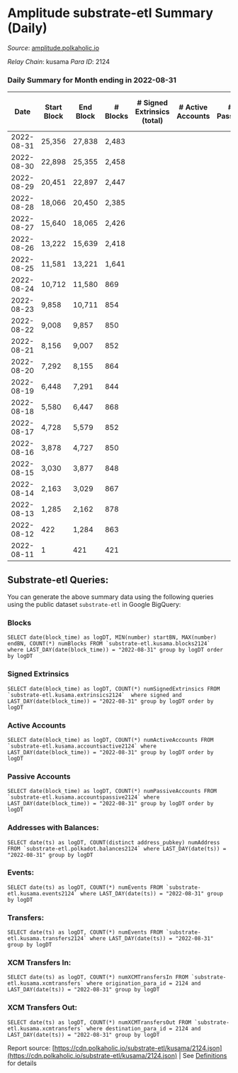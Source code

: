 # Amplitude substrate-etl Summary (Daily)

_Source_: [amplitude.polkaholic.io](https://amplitude.polkaholic.io)

*Relay Chain*: kusama
*Para ID*: 2124



### Daily Summary for Month ending in 2022-08-31


| Date | Start Block | End Block | # Blocks | # Signed Extrinsics (total) | # Active Accounts | # Passive | # New | # Addresses with Balances | # Events | # Transfers | # XCM Transfers In | # XCM Transfers Out | Issues | 
| ---- | ----------- | --------- | -------- | --------------------------- | ----------------- | --------- | ----- | ------------------------- | -------- | ----------- | ------------------ | ------------------- | ------ |
| 2022-08-31 | 25,356 | 27,838 | 2,483 |  |  |  |  | 14 | 4,968 |   |   |   |  |
| 2022-08-30 | 22,898 | 25,355 | 2,458 |  |  |  |  |  | 4,918 |   |   |   |  |
| 2022-08-29 | 20,451 | 22,897 | 2,447 |  |  |  |  |  | 4,896 |   |   |   |  |
| 2022-08-28 | 18,066 | 20,450 | 2,385 |  |  |  |  |  | 4,772 |   |   |   |  |
| 2022-08-27 | 15,640 | 18,065 | 2,426 |  |  |  |  |  | 4,854 |   |   |   |  |
| 2022-08-26 | 13,222 | 15,639 | 2,418 |  |  |  |  |  | 4,838 |   |   |   |  |
| 2022-08-25 | 11,581 | 13,221 | 1,641 |  |  |  |  |  | 3,284 |   |   |   |  |
| 2022-08-24 | 10,712 | 11,580 | 869 |  |  |  |  |  | 1,739 |   |   |   |  |
| 2022-08-23 | 9,858 | 10,711 | 854 |  |  |  |  |  | 1,708 |   |   |   |  |
| 2022-08-22 | 9,008 | 9,857 | 850 |  |  |  |  |  | 1,701 |   |   |   |  |
| 2022-08-21 | 8,156 | 9,007 | 852 |  |  |  |  |  | 1,705 |   |   |   |  |
| 2022-08-20 | 7,292 | 8,155 | 864 |  |  |  |  |  | 1,728 |   |   |   |  |
| 2022-08-19 | 6,448 | 7,291 | 844 |  |  |  |  |  | 1,689 |   |   |   |  |
| 2022-08-18 | 5,580 | 6,447 | 868 |  |  |  |  |  | 1,737 |   |   |   |  |
| 2022-08-17 | 4,728 | 5,579 | 852 |  |  |  |  |  | 1,705 |   |   |   |  |
| 2022-08-16 | 3,878 | 4,727 | 850 |  |  |  |  |  | 1,700 |   |   |   |  |
| 2022-08-15 | 3,030 | 3,877 | 848 |  |  |  |  |  | 1,697 |   |   |   |  |
| 2022-08-14 | 2,163 | 3,029 | 867 |  |  |  |  |  | 1,735 |   |   |   |  |
| 2022-08-13 | 1,285 | 2,162 | 878 |  |  |  |  |  | 1,756 |   |   |   |  |
| 2022-08-12 | 422 | 1,284 | 863 |  |  |  |  |  | 1,727 |   |   |   |  |
| 2022-08-11 | 1 | 421 | 421 |  |  |  |  |  | 842 |   |   |   |  |

## Substrate-etl Queries:
You can generate the above summary data using the following queries using the public dataset `substrate-etl` in Google BigQuery:


### Blocks
```
SELECT date(block_time) as logDT, MIN(number) startBN, MAX(number) endBN, COUNT(*) numBlocks FROM `substrate-etl.kusama.blocks2124`  where LAST_DAY(date(block_time)) = "2022-08-31" group by logDT order by logDT
```


### Signed Extrinsics
```
SELECT date(block_time) as logDT, COUNT(*) numSignedExtrinsics FROM `substrate-etl.kusama.extrinsics2124`  where signed and LAST_DAY(date(block_time)) = "2022-08-31" group by logDT order by logDT
```


### Active Accounts
```
SELECT date(block_time) as logDT, COUNT(*) numActiveAccounts FROM `substrate-etl.kusama.accountsactive2124` where LAST_DAY(date(block_time)) = "2022-08-31" group by logDT order by logDT
```


### Passive Accounts
```
SELECT date(block_time) as logDT, COUNT(*) numPassiveAccounts FROM `substrate-etl.kusama.accountspassive2124` where LAST_DAY(date(block_time)) = "2022-08-31" group by logDT order by logDT
```


### Addresses with Balances:
```
SELECT date(ts) as logDT, COUNT(distinct address_pubkey) numAddress FROM `substrate-etl.polkadot.balances2124` where LAST_DAY(date(ts)) = "2022-08-31" group by logDT
```


### Events:
```
SELECT date(ts) as logDT, COUNT(*) numEvents FROM `substrate-etl.kusama.events2124` where LAST_DAY(date(ts)) = "2022-08-31" group by logDT
```


### Transfers:
```
SELECT date(ts) as logDT, COUNT(*) numEvents FROM `substrate-etl.kusama.transfers2124` where LAST_DAY(date(ts)) = "2022-08-31" group by logDT
```


### XCM Transfers In:
```
SELECT date(ts) as logDT, COUNT(*) numXCMTransfersIn FROM `substrate-etl.kusama.xcmtransfers` where origination_para_id = 2124 and LAST_DAY(date(ts)) = "2022-08-31" group by logDT
```


### XCM Transfers Out:
```
SELECT date(ts) as logDT, COUNT(*) numXCMTransfersOut FROM `substrate-etl.kusama.xcmtransfers` where destination_para_id = 2124 and LAST_DAY(date(ts)) = "2022-08-31" group by logDT
```



Report source: [https://cdn.polkaholic.io/substrate-etl/kusama/2124.json](https://cdn.polkaholic.io/substrate-etl/kusama/2124.json) | See [Definitions](/DEFINITIONS.md) for details
